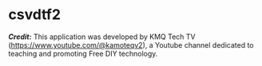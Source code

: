 # csvdtf2
 


***Credit:*** This application was developed by KMQ Tech TV (https://www.youtube.com/@kamoteqv2), a Youtube channel dedicated to teaching and promoting Free DIY technology.
